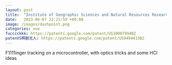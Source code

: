 ```yaml
---
layout: post
title:  "Institute of Geographic Sciences and Natural Resources Research, CAS / 中国科学院地理科学与资源研究所"
date:   2023-06-07 22:21:59 +00:00
image: /images/dashpoint.png
categories: xue
fucccckkk: https://patents.google.com/patent/US10007994B2 
patenVS啊额无人: https://patents.google.com/patent/US9494415B2
---
```

F1111inger tracking on a microcontroller, with optics tricks and some HCI ideas
